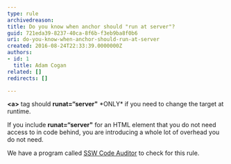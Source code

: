 ```yaml
---
type: rule
archivedreason: 
title: Do you know when anchor should "run at server"?
guid: 721eda39-8237-40ca-8f6b-f3eb9ba8f0b6
uri: do-you-know-when-anchor-should-run-at-server
created: 2016-08-24T22:33:39.0000000Z
authors:
- id: 1
  title: Adam Cogan
related: []
redirects: []

---
```


**&lt;a&gt;** tag should  **runat=“server"** \*ONLY\* if you need to change the target at runtime.

If you include **runat=“server"** for an HTML element that you do not need access to in code behind, you are introducing a whole lot of overhead you do not need.

<!--endintro-->

We have a program called [SSW Code Auditor](https&#58;//www.ssw.com.au/ssw/CodeAuditor/) to check for this rule.
